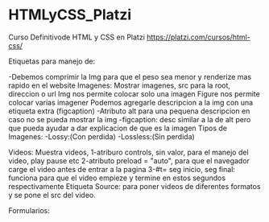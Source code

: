 # HTMLyCSS_Platzi
Curso Definitivode HTML y CSS en Platzi
https://platzi.com/cursos/html-css/

Etiquetas para manejo de:

-Debemos comprimir la Img para que el peso sea menor y renderize mas rapido en el website
Imagenes: Mostrar imagenes, src para la root, direccion o url
Img nos permite colocar solo una imagen
Figure nos permite colocar varias imagener 
        Podemos agregarle descripcion a la img
        con una etiqueta extra (figcaption)
        -Atributo alt para una pequena descripcion
        en caso no se pueda mostrar la img
        -figcaption: desc similar a la de alt pero
          que pueda ayudar a dar explicacion de que es la imagen
Tipos de Imagenes: 
        -Lossy:(Con perdida)
        -Lossless:(Sin perdida)


Videos: Muestra videos, 
        1-atriburo controls, sin valor, para el manejo del
        video, play pause etc
        2-atributo preload = "auto", para que el navegador carge el video 
        antes de entrar a la pagina
        3-#t= seg inicio, seg final: funciona para 
        que el video empieze y termine en estos segundos respectivamente
Etiqueta Source: para poner videos de diferentes 
        formatos y se pone el src del video.

Formularios: 
